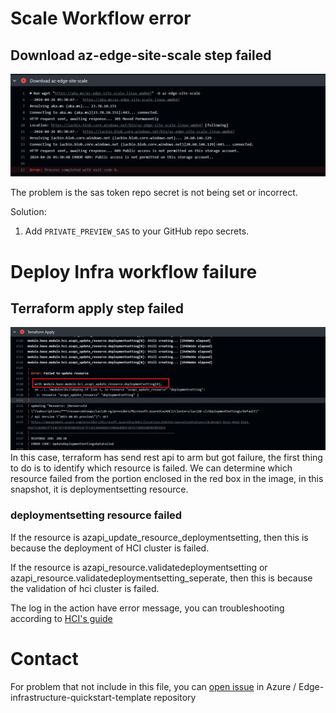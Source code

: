 # Scale Workflow error

## Download az-edge-site-scale step failed
<img src="./img/troubleshooting_sas.png" width="800" />

The problem is the sas token repo secret is not being set or incorrect.

Solution:
1. Add `PRIVATE_PREVIEW_SAS` to your GitHub repo secrets.


# Deploy Infra workflow failure

## Terraform apply step failed
<img src="./img/troubleshooting_infraapply.png" width="800"/>
In this case, terraform has send rest api to arm but got failure, the first thing to do is to identify which resource is failed. We can determine which resource failed from the portion enclosed in the red box in the image, in this snapshot, it is deploymentsetting resource.

### deploymentsetting resource failed
If the resource is azapi_update_resource_deploymentsetting, then this is because the deployment of HCI cluster is failed.

If the resource is azapi_resource.validatedeploymentsetting or azapi_resource.validatedeploymentsetting_seperate, then this is because the validation of hci cluster is failed.

The log in the action have error message, you can troubleshooting according to [HCI's guide](https://learn.microsoft.com/en-us/azure-stack/hci/manage/get-support)


# Contact
For problem that not include in this file, you can [open issue](https://github.com/Azure/Edge-infrastructure-quickstart-template/issues/new) in Azure
/
Edge-infrastructure-quickstart-template repository
